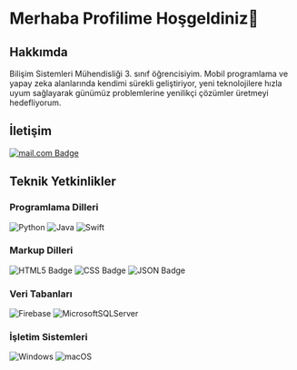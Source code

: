 <h1>Merhaba Profilime Hoşgeldiniz👋 </h1>

<h2>Hakkımda</h2>

   Bilişim Sistemleri Mühendisliği 3. sınıf öğrencisiyim. Mobil programlama ve yapay zeka alanlarında kendimi sürekli geliştiriyor, yeni teknolojilere hızla uyum sağlayarak günümüz problemlerine yenilikçi çözümler üretmeyi hedefliyorum.
    
<h2>İletişim</h2>
                                      

<a href=mailto:sudenurgoktepe@gmail.com>![mail.com Badge](https://img.shields.io/badge/mail.com-004788?logo=maildotcom&logoColor=fff&style=for-the-badge) </a>

  <h2>Teknik Yetkinlikler</h2>


  <h3>Programlama Dilleri</h3>

![Python](https://img.shields.io/badge/python-3670A0?style=for-the-badge&logo=python&logoColor=ffdd54)
![Java](https://img.shields.io/badge/java-%23ED8B00.svg?style=for-the-badge&logo=openjdk&logoColor=white)
![Swift](https://img.shields.io/badge/swift-F54A2A?style=for-the-badge&logo=swift&logoColor=white)


  <h3>Markup Dilleri</h3>

![HTML5 Badge](https://img.shields.io/badge/HTML5-E34F26?logo=html5&logoColor=fff&style=for-the-badge)
![CSS Badge](https://img.shields.io/badge/CSS-639?logo=css&logoColor=fff&style=for-the-badge)
![JSON Badge](https://img.shields.io/badge/JSON-000?logo=json&logoColor=fff&style=for-the-badge)


  <h3>Veri Tabanları</h3>
  
![Firebase](https://img.shields.io/badge/firebase-a08021?style=for-the-badge&logo=firebase&logoColor=ffcd34)
![MicrosoftSQLServer](https://img.shields.io/badge/Microsoft%20SQL%20Server-CC2927?style=for-the-badge&logo=microsoft%20sql%20server&logoColor=white)

  <h3>İşletim Sistemleri</h3>
  
![Windows](https://img.shields.io/badge/Windows-0078D6?style=for-the-badge&logo=windows&logoColor=white)
![macOS](https://img.shields.io/badge/mac%20os-000000?style=for-the-badge&logo=macos&logoColor=F0F0F0)
